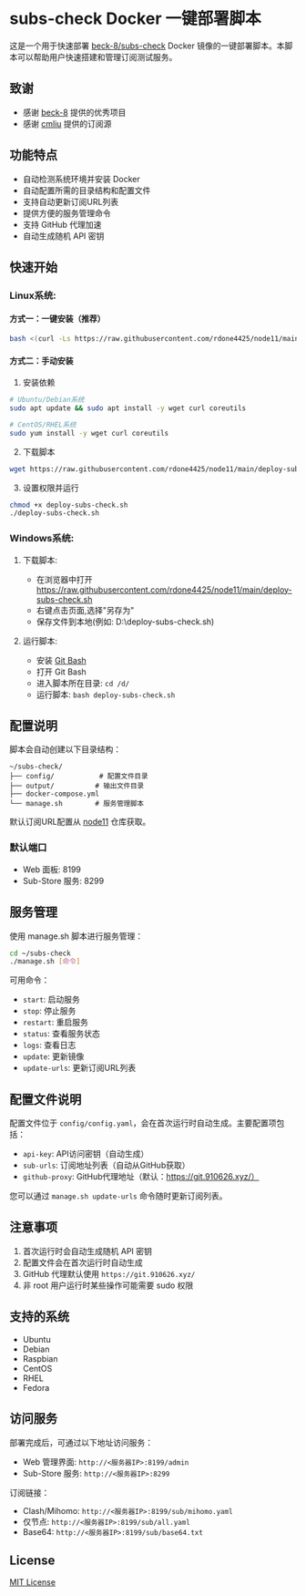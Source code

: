 # subs-check Docker 一键部署脚本

这是一个用于快速部署 [beck-8/subs-check](https://github.com/beck-8/subs-check) Docker 镜像的一键部署脚本。本脚本可以帮助用户快速搭建和管理订阅测试服务。

## 致谢
- 感谢 [beck-8](https://github.com/beck-8) 提供的优秀项目
- 感谢 [cmliu](https://github.com/cmliu) 提供的订阅源

## 功能特点

- 自动检测系统环境并安装 Docker
- 自动配置所需的目录结构和配置文件
- 支持自动更新订阅URL列表
- 提供方便的服务管理命令
- 支持 GitHub 代理加速
- 自动生成随机 API 密钥

## 快速开始

### Linux系统:

#### 方式一：一键安装（推荐）
```bash
bash <(curl -Ls https://raw.githubusercontent.com/rdone4425/node11/main/deploy-subs-check.sh)
```

#### 方式二：手动安装
1. 安装依赖
```bash
# Ubuntu/Debian系统
sudo apt update && sudo apt install -y wget curl coreutils

# CentOS/RHEL系统
sudo yum install -y wget curl coreutils
```

2. 下载脚本
```bash
wget https://raw.githubusercontent.com/rdone4425/node11/main/deploy-subs-check.sh
```

3. 设置权限并运行
```bash
chmod +x deploy-subs-check.sh
./deploy-subs-check.sh
```

### Windows系统:
1. 下载脚本:
   - 在浏览器中打开 https://raw.githubusercontent.com/rdone4425/node11/main/deploy-subs-check.sh
   - 右键点击页面,选择"另存为"
   - 保存文件到本地(例如: D:\deploy-subs-check.sh)

2. 运行脚本:
   - 安装 [Git Bash](https://git-scm.com/downloads)
   - 打开 Git Bash
   - 进入脚本所在目录: `cd /d/`
   - 运行脚本: `bash deploy-subs-check.sh`

## 配置说明

脚本会自动创建以下目录结构：
```
~/subs-check/
├── config/           # 配置文件目录
├── output/          # 输出文件目录
├── docker-compose.yml
└── manage.sh        # 服务管理脚本
```

默认订阅URL配置从 [node11](https://github.com/rdone4425/node11/blob/main/raw_urls.txt) 仓库获取。

### 默认端口

- Web 面板: 8199
- Sub-Store 服务: 8299

## 服务管理

使用 manage.sh 脚本进行服务管理：

```bash
cd ~/subs-check
./manage.sh [命令]
```

可用命令：
- `start`: 启动服务
- `stop`: 停止服务
- `restart`: 重启服务
- `status`: 查看服务状态
- `logs`: 查看日志
- `update`: 更新镜像
- `update-urls`: 更新订阅URL列表

## 配置文件说明

配置文件位于 `config/config.yaml`，会在首次运行时自动生成。主要配置项包括：

- `api-key`: API访问密钥（自动生成）
- `sub-urls`: 订阅地址列表（自动从GitHub获取）
- `github-proxy`: GitHub代理地址（默认：https://git.910626.xyz/）

您可以通过 `manage.sh update-urls` 命令随时更新订阅列表。

## 注意事项

1. 首次运行时会自动生成随机 API 密钥
2. 配置文件会在首次运行时自动生成
3. GitHub 代理默认使用 `https://git.910626.xyz/`
4. 非 root 用户运行时某些操作可能需要 sudo 权限

## 支持的系统

- Ubuntu
- Debian
- Raspbian
- CentOS
- RHEL
- Fedora

## 访问服务

部署完成后，可通过以下地址访问服务：

- Web 管理界面: `http://<服务器IP>:8199/admin`
- Sub-Store 服务: `http://<服务器IP>:8299`

订阅链接：
- Clash/Mihomo: `http://<服务器IP>:8199/sub/mihomo.yaml`
- 仅节点: `http://<服务器IP>:8199/sub/all.yaml`
- Base64: `http://<服务器IP>:8199/sub/base64.txt`

## License

[MIT License](LICENSE)
